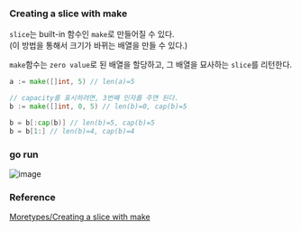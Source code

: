 ### Creating a slice with make
`slice`는 built-in 함수인 `make`로 만들어질 수 있다.<br>
(이 방법을 통해서 크기가 바뀌는 배열을 만들 수 있다.)<br>

`make`함수는 `zero value`로 된 배열을 할당하고, 그 배열을 묘사하는 `slice`를 리턴한다.<br>
```go
a := make([]int, 5) // len(a)=5

// capacity를 표시하려면, 3번째 인자를 주면 된다.
b := make([]int, 0, 5) // len(b)=0, cap(b)=5

b = b[:cap(b)] // len(b)=5, cap(b)=5
b = b[1:] // len(b)=4, cap(b)=4
```

### go run
![image](https://github.com/user-attachments/assets/9c90f4e0-c125-4830-86c1-af04c4c05fc1)


### Reference
[Moretypes/Creating a slice with make](https://go.dev/tour/moretypes/13)<br>
